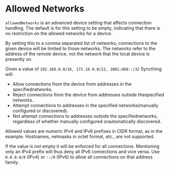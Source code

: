 # Allowed Networks

`allowedNetworks` is an advanced device setting that affects connection handling. The default is for this setting to be empty, indicating that there is no restriction on the allowed networks for a device.

By setting this to a comma separated list of networks, connections to the given device will be limited to those networks. The networks refer to the address of the _remote_ device, not the network that the local device is presently on.

Given a value of `192.168.0.0/16, 172.16.0.0/12, 2001:db8::/32` Syncthing will:

* Allow connections from the device from addresses in the specifiednetworks.
* Reject connections from the device from addresses outside thespecified networks.
* Attempt connections to addresses in the specified networks\(manually configured or discovered\).
* Not attempt connections to addresses outside the specifiednetworks, regardless of whether manually configured orautomatically discovered.

Allowed values are numeric IPv4 and IPv6 prefixes in CIDR format, as in the example. Hostnames, netmasks in octet format, etc., are not supported.

If the value is not empty it will be enforced for all connections. Mentioning only an IPv4 prefix will thus deny all IPv6 connections and vice versa. Use `0.0.0.0/0` \(IPv4\) or `::/0` \(IPv6\) to allow all connections on that address family.

